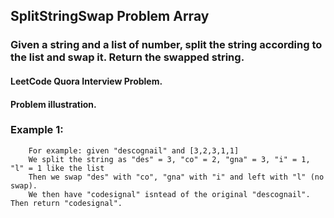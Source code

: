 
##  SplitStringSwap Problem Array

### Given a string and a list of number, split the string according to the list and swap it. Return the swapped string.

#### LeetCode Quora Interview Problem.

#### Problem illustration.

### Example 1:
```
    For example: given "descognail" and [3,2,3,1,1]
    We split the string as "des" = 3, "co" = 2, "gna" = 3, "i" = 1, "l" = 1 like the list
    Then we swap "des" with "co", "gna" with "i" and left with "l" (no swap). 
    We then have "codesignal" isntead of the original "descognail". Then return "codesignal".

```
